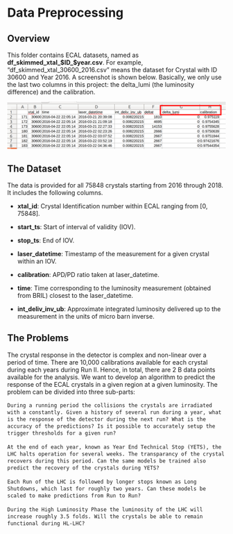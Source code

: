 # Data Preprocessing

## Overview

This folder contains ECAL datasets, named as **df_skimmed_xtal_$ID_$year.csv**. For example, “df_skimmed_xtal_30600_2016.csv” means
the dataset for Crystal with ID 30600 and Year 2016. A screenshot is shown below. Basically, we only
use the last two columns in this project: the delta_lumi (the luminosity difference) and the calibration.

![Dataset Demo](./dataset_demo.png)


## The Dataset 

The data is provided for all 75848 crystals starting from 2016 through 2018. It includes the following columns.

- **xtal_id**: Crystal Identification number within ECAL ranging from [0, 75848].

- **start_ts**: Start of interval of validity (IOV).

- **stop_ts**: End of IOV.

- **laser_datetime**: Timestamp of the measurement for a given crystal within an IOV.

- **calibration**: APD/PD ratio taken at laser_datetime.

- **time**: Time corresponding to the luminosity measurement (obtained from BRIL) closest to the laser_datetime.

- **int_deliv_inv_ub**: Approximate integrated luminosity delivered up to the measurement in the units of micro barn inverse.


## The Problems

The crystal response in the detector is complex and non-linear over a period of time. There are 10,000 calibrations available for each crystal during each years during Run II. Hence, in total, there are 2 B data points available for the analysis. We want to develop an algorithm to predict the response of the ECAL crystals in a given region at a given luminosity. The problem can be divided into three sub-parts:

    During a running period the collisions the crystals are irradiated with a constantly. Given a history of several run during a year, what is the response of the detector during the next run? What is the accuracy of the predictions? Is it possible to accurately setup the trigger thresholds for a given run?

    At the end of each year, known as Year End Technical Stop (YETS), the LHC halts operation for several weeks. The transparancy of the crystal recovers during this period. Can the same models be trained also predict the recovery of the crystals during YETS?

    Each Run of the LHC is followed by longer stops known as Long Shutdowns, which last for roughly two years. Can these models be scaled to make predictions from Run to Run?

    During the High Luminosity Phase the luminosity of the LHC will increase roughly 3.5 folds. Will the crystals be able to remain functional during HL-LHC?